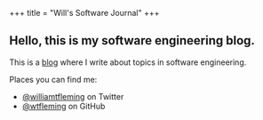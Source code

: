 +++
title = "Will's Software Journal"
+++

## Hello, this is my software engineering blog.

This is a [blog](/blog) where I write about topics in software engineering.


Places you can find me:

- [@williamtfleming](https://twitter.com/williamtfleming) on Twitter
- [@wtfleming](https://github.com/wtfleming) on GitHub
